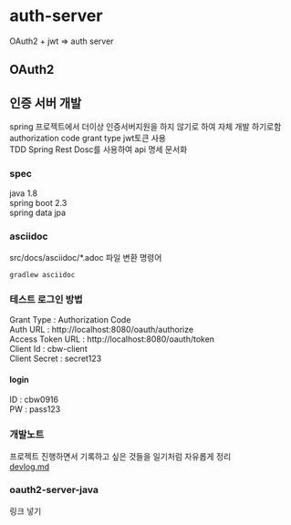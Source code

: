 # auth-server
OAuth2 + jwt => auth server 

## OAuth2
## 인증 서버 개발
spring 프로젝트에서 더이상 인증서버지원을 하지 않기로 하여 자체 개발 하기로함   
authorization code grant type
jwt토큰 사용  
TDD
Spring Rest Dosc를 사용하여 api 명세 문서화  


### spec
java 1.8  
spring boot 2.3  
  spring data jpa  


### asciidoc
src/docs/asciidoc/*.adoc 파일 변환 명령어
```
gradlew asciidoc
```

### 테스트 로그인 방법
Grant Type : Authorization Code  
Auth URL : http://localhost:8080/oauth/authorize  
Access Token URL : http://localhost:8080/oauth/token  
Client Id : cbw-client  
Client Secret : secret123  

#### login  
ID : cbw0916  
PW : pass123  

### 개발노트
프로젝트 진행하면서 기록하고 싶은 것들을 일기처럼 자유롭게 정리    
[devlog.md](https://github.com/ChoiBU/OAuth2-Server/blob/master/DevLog.md)

### oauth2-server-java
링크 넣기